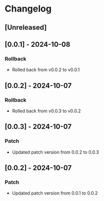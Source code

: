 # Changelog

## [Unreleased]

## [0.0.1] - 2024-10-08
### Rollback
- Rolled back from v0.0.2 to v0.0.1

## [0.0.2] - 2024-10-07
### Rollback
- Rolled back from v0.0.3 to v0.0.2

## [0.0.3] - 2024-10-07
### Patch
- Updated patch version from 0.0.2 to 0.0.3

## [0.0.2] - 2024-10-07
### Patch
- Updated patch version from 0.0.1 to 0.0.2
